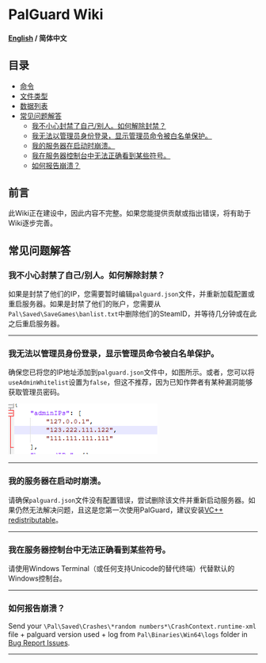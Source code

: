 # PalGuard Wiki

#### [English](./README.md) / 简体中文

## 目录

- [命令](./Commands/README_ZH_CN.md)
- [文件类型](./Files/README_ZH_CN.md)
- [数据列表](./Data%20Lists/README_ZH_CN.md)
- [常见问题解答](#faq)
  - [我不小心封禁了自己/别人。如何解除封禁？](#我不小心封禁了自己别人如何解除封禁)
  - [我无法以管理员身份登录，显示管理员命令被白名单保护。](#我无法以管理员身份登录显示管理员命令被白名单保护)
  - [我的服务器在启动时崩溃。](#我的服务器在启动时崩溃)
  - [我在服务器控制台中无法正确看到某些符号。](#我在服务器控制台中无法正确看到某些符号)
  - [如何报告崩溃？](#如何报告崩溃)

</details>

## 前言
此Wiki正在建设中，因此内容不完整。如果您能提供贡献或指出错误，将有助于Wiki逐步完善。

## 常见问题解答
### 我不小心封禁了自己/别人。如何解除封禁？
如果是封禁了他们的IP，您需要暂时编辑`palguard.json`文件，并重新加载配置或重启服务器。如果是封禁了他们的账户，您需要从`Pal\Saved\SaveGames\banlist.txt`中删除他们的SteamID，并等待几分钟或在此之后重启服务器。

---

### 我无法以管理员身份登录，显示管理员命令被白名单保护。
确保您已将您的IP地址添加到`palguard.json`文件中，如图所示。或者，您可以将`useAdminWhitelist`设置为`false`，但这不推荐，因为已知作弊者有某种漏洞能够获取管理员密码。

![AdminWhitelist](/.github/images/AdminWhitelist.png)

---

### 我的服务器在启动时崩溃。
请确保`palguard.json`文件没有配置错误，尝试删除该文件并重新启动服务器。如果仍然无法解决问题，且这是您第一次使用PalGuard，建议安装[VC++ redistributable](https://learn.microsoft.com/en-us/cpp/windows/latest-supported-vc-redist?view=msvc-170)。

---

### 我在服务器控制台中无法正确看到某些符号。
请使用Windows Terminal（或任何支持Unicode的替代终端）代替默认的Windows控制台。

---

### 如何报告崩溃？
Send your `\Pal\Saved\Crashes\*random numbers*\CrashContext.runtime-xml` file + palguard version used + log from `Pal\Binaries\Win64\logs` folder in [Bug Report Issues](https://github.com/Ultimeit/palguard/issues/new?template=BUG-REPORT.yml).

---
